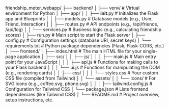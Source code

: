 friendship_meter_webapp/
├── backend/
│   ├── venv/                   # Virtual environment for Python
│   ├── app/
│   │   ├── __init__.py         # Initializes the Flask app and Blueprints
│   │   ├── models.py           # Database models (e.g., User, Friend, Interaction)
│   │   ├── routes.py           # API endpoints (e.g., /api/friends, /api/log)
│   │   └── services.py         # Business logic (e.g., calculating friendship scores)
│   ├── run.py                  # Main script to start the Flask server
│   ├── config.py               # Configuration settings (database URI, secret keys)
│   └── requirements.txt        # Python package dependencies (Flask, Flask-CORS, etc.)
│
├── frontend/
│   ├── index.html              # The main HTML file for your single-page application
│   ├── src/
│   │   ├── js/
│   │   │   ├── main.js         # Main entry point for your JavaScript
│   │   │   ├── api.js          # Functions for making calls to your Flask backend
│   │   │   └── ui.js           # Functions for manipulating the DOM (e.g., rendering cards)
│   │   ├── css/
│   │   │   └── styles.css      # Your custom CSS file (compiled from Tailwind)
│   │   └── assets/
│   │       └── icons/          # For SVG icons (e.g., coffee.svg, phone.svg)
│   │
│   ├── tailwind.config.js      # Configuration for Tailwind CSS
│   └── package.json            # Lists frontend dependencies (like Tailwind CSS)
│
└── README.md                   # Project overview, setup instructions, etc.